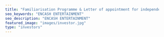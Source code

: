 ```yaml
---
title: "Familiarisation Programme & Letter of appointment for independent directors"
seo_keywords: "ENCASH ENTERTAINMENT"
seo_description: "ENCASH ENTERTAINMENT"
featured_image: "images/investor.jpg"
type: "investors"
---
```

